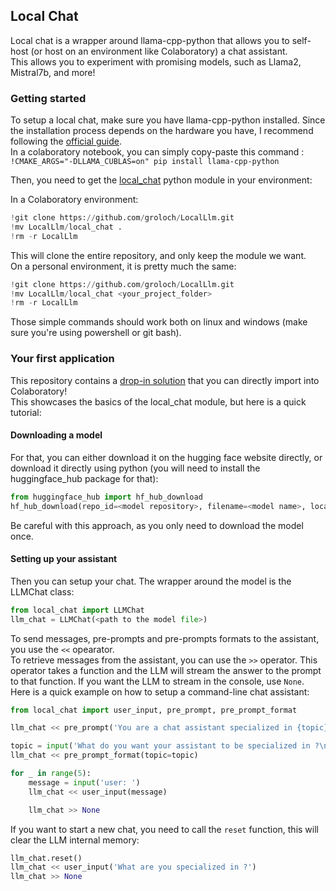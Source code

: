 ## Local Chat ##

Local chat is a wrapper around llama-cpp-python that allows you to self-host (or host on an environment like Colaboratory) a chat assistant. \
This allows you to experiment with promising models, such as Llama2, Mistral7b, and more! 

### Getting started ### 

To setup a local chat, make sure you have llama-cpp-python installed. Since the installation process depends on the hardware you have, I recommend following the [official guide](https://github.com/abetlen/llama-cpp-python). \
In a colaboratory notebook, you can simply copy-paste this command :\
`!CMAKE_ARGS="-DLLAMA_CUBLAS=on" pip install llama-cpp-python`

Then, you need to get the [local_chat](../local_chat/) python module in your environment:

In a Colaboratory environment:
```python
!git clone https://github.com/groloch/LocalLlm.git
!mv LocalLlm/local_chat .
!rm -r LocalLlm 
```
This will clone the entire repository, and only keep the module we want.\
On a personal environment, it is pretty much the same: 
```python
!git clone https://github.com/groloch/LocalLlm.git
!mv LocalLlm/local_chat <your_project_folder>
!rm -r LocalLlm
```
Those simple commands should work both on linux and windows (make sure you're using powershell or git bash).

### Your first application ###

This repository contains a [drop-in solution](local_chat.ipynb) that you can directly import into Colaboratory!\
This showcases the basics of the local_chat module, but here is a quick tutorial:

#### Downloading a model ####

For that, you can either download it on the hugging face website directly, or download it directly using python (you will need to install the huggingface_hub package for that):
```python
from huggingface_hub import hf_hub_download
hf_hub_download(repo_id=<model repository>, filename=<model name>, local_dir=<download folder>)
```
Be careful with this approach, as you only need to download the model once.

#### Setting up your assistant ####

Then you can setup your chat. The wrapper around the model is the LLMChat class:
```python
from local_chat import LLMChat
llm_chat = LLMChat(<path to the model file>)
```
To send messages, pre-prompts and pre-prompts formats to the assistant, you use the `<<` opearator.\
To retrieve messages from the assistant, you can use the `>>` operator. This operator takes a function and the LLM will stream the answer to the prompt to that function. If you want the LLM to stream in the console, use `None`.\
Here is a quick example on how to setup a command-line chat assistant:
```python
from local_chat import user_input, pre_prompt, pre_prompt_format

llm_chat << pre_prompt('You are a chat assistant specialized in {topic}')

topic = input('What do you want your assistant to be specialized in ?\n')
llm_chat << pre_prompt_format(topic=topic)

for _ in range(5):
    message = input('user: ')
    llm_chat << user_input(message)

    llm_chat >> None
```
If you want to start a new chat, you need to call the `reset` function, this will clear the LLM internal memory:
```python
llm_chat.reset()
llm_chat << user_input('What are you specialized in ?')
llm_chat >> None
```
